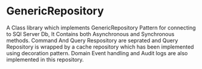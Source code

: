 # GenericRepository
A Class library which implements GenericRepository Pattern for connecting to SQl Server Db,
It Contains both Asynchronous and Synchronous methods.
Command And Query Respository are seprated and Query Repository is wrapped by a cache repository which has been implemented using decoration pattern.
Domain Event handling and Audit logs are also implemented in this repository.

